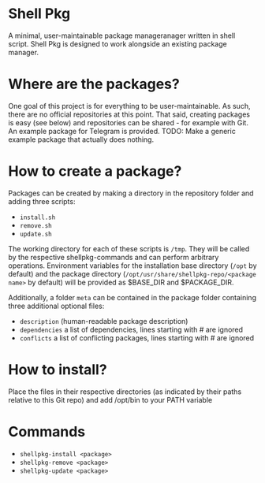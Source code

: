 # Shell Pkg
A minimal, user-maintainable package manageranager written in shell script.
Shell Pkg is designed to work alongside an existing package manager.

# Where are the packages?
One goal of this project is for everything to be user-maintainable. As such, there are no official repositories at this point. That said, creating packages is easy (see below) and repositories can be shared - for example with Git. An example package for Telegram is provided.
TODO: Make a generic example package that actually does nothing.

# How to create a package?
Packages can be created by making a directory in the repository folder and adding three scripts:

- `install.sh`
- `remove.sh`
- `update.sh`

The working directory for each of these scripts is `/tmp`. They will be called by the respective shellpkg-commands and can perform arbitrary operations.
Environment variables for the installation base directory (`/opt` by default) and the package directory (`/opt/usr/share/shellpkg-repo/<package name>` by default) will be provided as $BASE_DIR and $PACKAGE_DIR.

Additionally, a folder `meta` can be contained in the package folder containing three additional optional files:

- `description` (human-readable package description)
- `dependencies` a list of dependencies, lines starting with # are ignored
- `conflicts` a list of conflicting packages, lines starting with # are ignored

# How to install?
Place the files in their respective directories (as indicated by their paths relative to this Git repo) and add /opt/bin to your PATH variable

# Commands

- `shellpkg-install <package>`
- `shellpkg-remove <package>`
- `shellpkg-update <package>`
